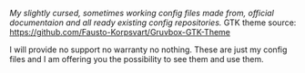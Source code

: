 *My slightly cursed, sometimes working config files made from, official documentaion and all ready existing config repositories.*
GTK theme source: https://github.com/Fausto-Korpsvart/Gruvbox-GTK-Theme

I will provide no support no warranty no nothing. These are just my config files and I am offering you the possibility to see them and use them.
